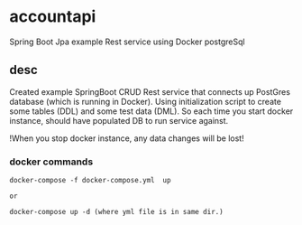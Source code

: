# accountapi
Spring Boot Jpa example Rest service using Docker postgreSql

## desc
Created example SpringBoot CRUD Rest service that connects up PostGres database (which is running in Docker). 
Using initialization script to create some tables (DDL) and some test data (DML). So each time you start docker instance, should have populated DB to run service against. 

!When you stop docker instance, any data changes will be lost!

### docker commands
	docker-compose -f docker-compose.yml  up 

	or

	docker-compose up -d (where yml file is in same dir.)

